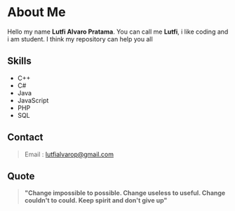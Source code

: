 # About Me

Hello my name **Lutfi Alvaro Pratama**. You can call me **Lutfi**, i like coding and i am student. I think my repository can help you all

## Skills

- C++
- C#
- Java
- JavaScript
- PHP
- SQL

## Contact

>Email : lutfialvarop@gmail.com

## Quote

>**"Change impossible to possible. Change useless to useful. Change couldn't to could. Keep spirit and don't give up"**
